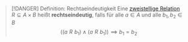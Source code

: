 > [!DANGER] Definition: Rechtaeindeutigkeit
> Eine [zweistellige Relation](Zweistellige%20Relation.md) $R\subseteq A\times B$ heißt **rechtseindeutig**, falls für alle $a\in A$ und alle $b_1,b_2 \in B$
> $$((a\,\, R\,\, b_1)\land(a\,\, R\,\, b_1)) \implies b_1 = b_2$$